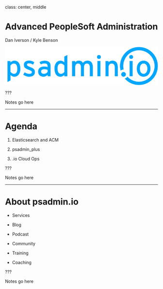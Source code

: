 class: center, middle

# Advanced PeopleSoft Administration

Dan Iverson / Kyle Benson

![:img psadmin.io, 40%](images/psadmin_io.png)

???

Notes go here

---

# Agenda

1. Elasticsearch and ACM

1. psadmin_plus

1. .io Cloud Ops

???

Notes go here

---

# About psadmin.io

* Services

* Blog

* Podcast

* Community

* Training

* Coaching

???

Notes go here